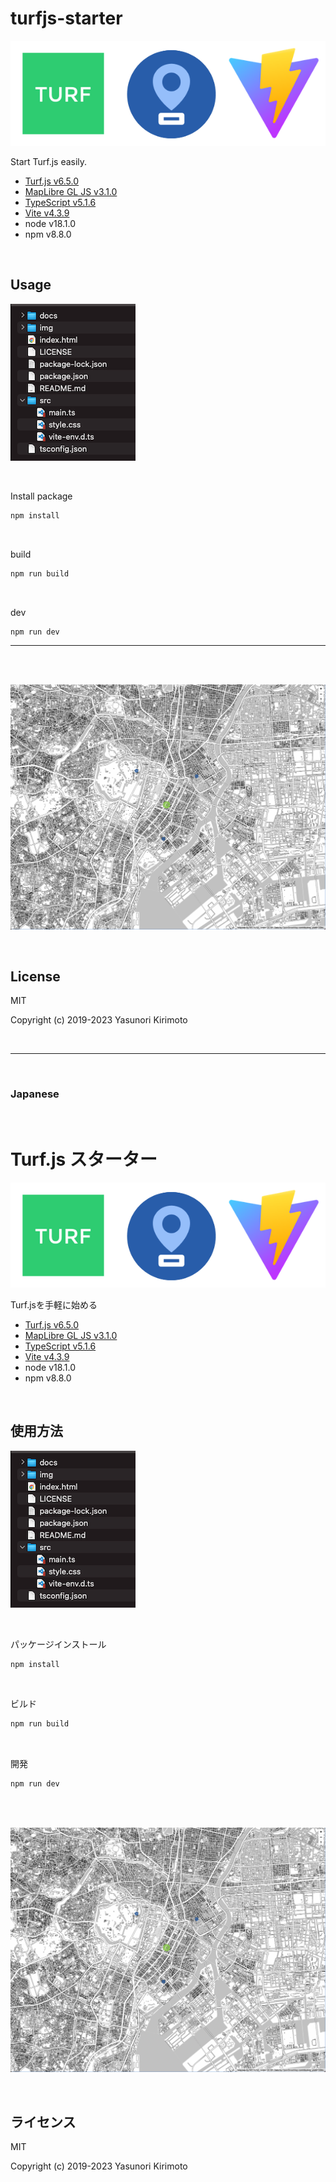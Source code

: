 # turfjs-starter

![README02](img/README02.png)

Start Turf.js easily.  
- [Turf.js v6.5.0](http://turfjs.org/)  
- [MapLibre GL JS v3.1.0](https://maplibre.org)  
- [TypeScript v5.1.6](https://www.typescriptlang.org)
- [Vite v4.3.9](https://vitejs.dev)  
- node v18.1.0
- npm v8.8.0

<br>

## Usage

![README03](img/README03.png)

<br>

Install package
```bash
npm install
```

<br>

build
```bash
npm run build
```

<br>

dev
```bash
npm run dev
```

---

<br>
<br>

![README01](img/README01.png)

<br>

## License
MIT

Copyright (c) 2019-2023 Yasunori Kirimoto

<br>

---

<br>

### Japanese

<br>

# Turf.js スターター

![README02](img/README02.png)

Turf.jsを手軽に始める
- [Turf.js v6.5.0](http://turfjs.org/)  
- [MapLibre GL JS v3.1.0](https://maplibre.org)  
- [TypeScript v5.1.6](https://www.typescriptlang.org)
- [Vite v4.3.9](https://vitejs.dev)  
- node v18.1.0
- npm v8.8.0

<br>

##  使用方法

![README03](img/README03.png)

<br>

パッケージインストール

```bash
npm install
```

<br>

ビルド

```bash
npm run build
```

<br>

開発

```bash
npm run dev
```

<br>
<br>

![README01](img/README01.png)

<br>

## ライセンス
MIT

Copyright (c) 2019-2023 Yasunori Kirimoto

<br>
